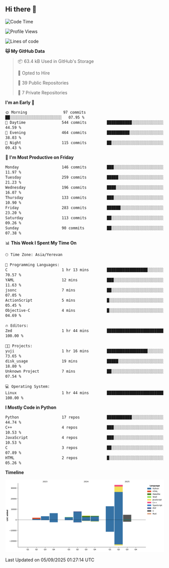 ## Hi there 👋

<!--START_SECTION:waka-->
![Code Time](http://img.shields.io/badge/Code%20Time-1%2C389%20hrs%2033%20mins-blue)

![Profile Views](http://img.shields.io/badge/Profile%20Views-0-blue)

![Lines of code](https://img.shields.io/badge/From%20Hello%20World%20I%27ve%20Written-79.8%20thousand%20lines%20of%20code-blue)

**🐱 My GitHub Data** 

> 📦 63.4 kB Used in GitHub's Storage 
 > 
> 💼 Opted to Hire
 > 
> 📜 39 Public Repositories 
 > 
> 🔑 7 Private Repositories 
 > 
**I'm an Early 🐤** 

```text
🌞 Morning                97 commits          ██░░░░░░░░░░░░░░░░░░░░░░░   07.95 % 
🌆 Daytime                544 commits         ███████████░░░░░░░░░░░░░░   44.59 % 
🌃 Evening                464 commits         ██████████░░░░░░░░░░░░░░░   38.03 % 
🌙 Night                  115 commits         ██░░░░░░░░░░░░░░░░░░░░░░░   09.43 % 
```
📅 **I'm Most Productive on Friday** 

```text
Monday                   146 commits         ███░░░░░░░░░░░░░░░░░░░░░░   11.97 % 
Tuesday                  259 commits         █████░░░░░░░░░░░░░░░░░░░░   21.23 % 
Wednesday                196 commits         ████░░░░░░░░░░░░░░░░░░░░░   16.07 % 
Thursday                 133 commits         ███░░░░░░░░░░░░░░░░░░░░░░   10.90 % 
Friday                   283 commits         ██████░░░░░░░░░░░░░░░░░░░   23.20 % 
Saturday                 113 commits         ██░░░░░░░░░░░░░░░░░░░░░░░   09.26 % 
Sunday                   90 commits          ██░░░░░░░░░░░░░░░░░░░░░░░   07.38 % 
```


📊 **This Week I Spent My Time On** 

```text
🕑︎ Time Zone: Asia/Yerevan

💬 Programming Languages: 
C                        1 hr 13 mins        ██████████████████░░░░░░░   70.57 % 
YAML                     12 mins             ███░░░░░░░░░░░░░░░░░░░░░░   11.63 % 
jsonc                    7 mins              ██░░░░░░░░░░░░░░░░░░░░░░░   07.05 % 
ActionScript             5 mins              █░░░░░░░░░░░░░░░░░░░░░░░░   05.45 % 
Objective-C              4 mins              █░░░░░░░░░░░░░░░░░░░░░░░░   04.69 % 

🔥 Editors: 
Zed                      1 hr 44 mins        █████████████████████████   100.00 % 

🐱‍💻 Projects: 
yuji                     1 hr 16 mins        ██████████████████░░░░░░░   73.65 % 
disk_usage               19 mins             █████░░░░░░░░░░░░░░░░░░░░   18.80 % 
Unknown Project          7 mins              ██░░░░░░░░░░░░░░░░░░░░░░░   07.54 % 

💻 Operating System: 
Linux                    1 hr 44 mins        █████████████████████████   100.00 % 
```

**I Mostly Code in Python** 

```text
Python                   17 repos            ███████████░░░░░░░░░░░░░░   44.74 % 
C++                      4 repos             ███░░░░░░░░░░░░░░░░░░░░░░   10.53 % 
JavaScript               4 repos             ███░░░░░░░░░░░░░░░░░░░░░░   10.53 % 
C                        3 repos             ██░░░░░░░░░░░░░░░░░░░░░░░   07.89 % 
HTML                     2 repos             █░░░░░░░░░░░░░░░░░░░░░░░░   05.26 % 
```



**Timeline**

![Lines of Code chart](https://raw.githubusercontent.com/0xM4LL0C/0xM4LL0C/main/assets/bar_graph.png)


 Last Updated on 05/09/2025 01:27:14 UTC
<!--END_SECTION:waka-->
